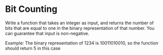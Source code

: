 # Bit Counting

Write a function that takes an integer as input, and returns the number of bits that are equal to one in the binary 
representation of that number. You can guarantee that input is non-negative.

Example: The binary representation of 1234 is 10011010010, so the function should return 5 in this case

